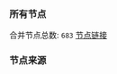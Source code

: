 ### 所有节点
合并节点总数: `683`
[节点链接](https://raw.githubusercontent.com/rzhy1/11/master/sub/sub_merge_base64.txt)

### 节点来源